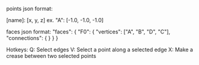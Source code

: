 points json format:

[name]: [x, y, z]
ex. "A": [-1.0, -1.0, -1.0]

faces json format:
    "faces": {
        "F0": {
            "vertices": ["A", "B", "D", "C"],
            "connections": {
            }
        }
    }

Hotkeys:
Q: Select edges
V: Select a point along a selected edge
X: Make a crease between two selected points
